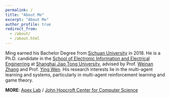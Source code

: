 ```yaml
---
permalink: /
title: "About Me"
excerpt: "About Me"
author_profile: true
redirect_from: 
  - /about/
  - /about.html
---
```


Ming earned his Bachelor Degree from [Sichuan University](http://en.scu.edu.cn) in 2018. He is a Ph.D. candidate in the [School of Electronic Information and Electrical Enginerring](http://www.seiee.sjtu.edu.cn/) at [Shanghai Jiao Tong University](https://www.sjtu.edu.cn), advised by Prof. [Weinan Zhang](http://wnzhang.net) and Prof. [Ying Wen](https://yingwen.io). His research interests lie in the multi-agent learning and systems, particularly in multi-agent reinforcement learning and game theory.


**MORE**: [Apex Lab](http://apexlab.org) / [John Hopcroft Center for Computer Science](http://jhc.sjtu.edu.cn)
